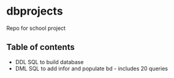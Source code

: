 # dbprojects
Repo for school project
## Table of contents
- DDL SQL to build database
- DML SQL to add infor and populate bd - includes 20 queries
